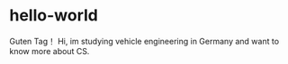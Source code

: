 # hello-world
Guten Tag！
Hi, im studying vehicle engineering in Germany and want to know more about CS.
